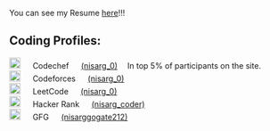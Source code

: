 You can see my Resume [here](https://github.com/nisarg0/Resume/blob/main/Nisarg%20Resume.pdf)!!!
&nbsp;

## Coding Profiles:

<div><a target="_blank"> <img src="https://icons-for-free.com/iconfiles/png/512/codechef-1324440139527402917.png" width="20" height="20"/> </a>  &emsp; Codechef &emsp;  <a href="https://www.codechef.com/users/nisarg_0">(nisarg_0)</a>&emsp;  In top 5% of participants on the site.</div>
 
<div><a target="_blank"> <img src="https://encrypted-tbn0.gstatic.com/images?q=tbn:ANd9GcRo54H6ouEbEfRIzdxCVVGTDsFn3sLytjsrKPTw9o8roMU1SNqBDDv5UKwqHaKr2eDoC0Q&usqp=CAU"
                               width="20" height="20"/> </a>  &emsp; Codeforces &emsp; <a href="https://codeforces.com/profile/nisarg_0">(nisarg_0)</a></div>
 
  <div><a target="_blank"><img src="https://upload.wikimedia.org/wikipedia/commons/1/19/LeetCode_logo_black.png" width="20" height="20"/> </a> &emsp; LeetCode &emsp; <a href="https://leetcode.com/nisarg_0/">(nisarg_0)</a></div>  
  
  <div><a target="_blank"><img src="https://upload.wikimedia.org/wikipedia/commons/6/65/HackerRank_logo.png" width="20" height="20"/> </a> &emsp; Hacker Rank &emsp; <a href="https://www.hackerrank.com/Nisarg_coder">(nisarg_coder)</a></div>  
  
  <div><a target="_blank"><img src="https://media.geeksforgeeks.org/wp-content/cdn-uploads/gfg_200x200-min.png" width="20" height="20"/> </a> &emsp; GFG &emsp; <a href="https://auth.geeksforgeeks.org/user/nisarggogate212/profile">(nisarggogate212)</a></div>
  

  
   
